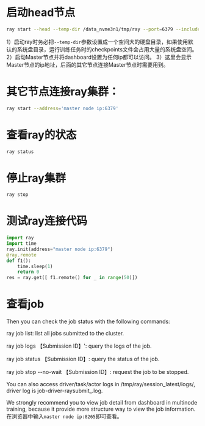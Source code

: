 # 启动head节点
``` bash
ray start --head --temp-dir /data_nvme3n1/tmp/ray --port=6379 --include-dashboard=true --dashboard-host=0.0.0.0 --dashboard-port=8265
```
1）启动ray时务必把`--temp-dir`参数设置成一个空间大的硬盘目录，如果使用默认的系统盘目录，运行训练任务时的checkpoints文件会占用大量的系统盘空间。
2）启动Master节点并将dashboard设置为任何ip都可以访问。
3）这里会显示Master节点的ip地址，后面的其它节点连接Master节点时需要用到。
# 其它节点连接ray集群：
``` bash
ray start --address='master node ip:6379'
```

# 查看ray的状态
``` bash
ray status
```

# 停止ray集群
``` bash
ray stop
```

# 测试ray连接代码
``` python
import ray
import time
ray.init(address="master node ip:6379")
@ray.remote
def f1():
    time.sleep(1)
    return 0
res = ray.get([ f1.remote() for _ in range(50)])
```

# 查看job
Then you can check the job status with the following commands:

ray job list: list all jobs submitted to the cluster.

ray job logs 【Submission ID】': query the logs of the job.

ray job status 【Submission ID】: query the status of the job.

ray job stop --no-wait 【Submission ID】: request the job to be stopped.

You can also access driver/task/actor logs in /tmp/ray/session_latest/logs/, driver log is job-driver-raysubmit_<Submission ID>.log.

We strongly recommend you to view job detail from dashboard in multinode training, because it provide more structure way to view the job information.
在浏览器中输入`master node ip:8265`即可查看。